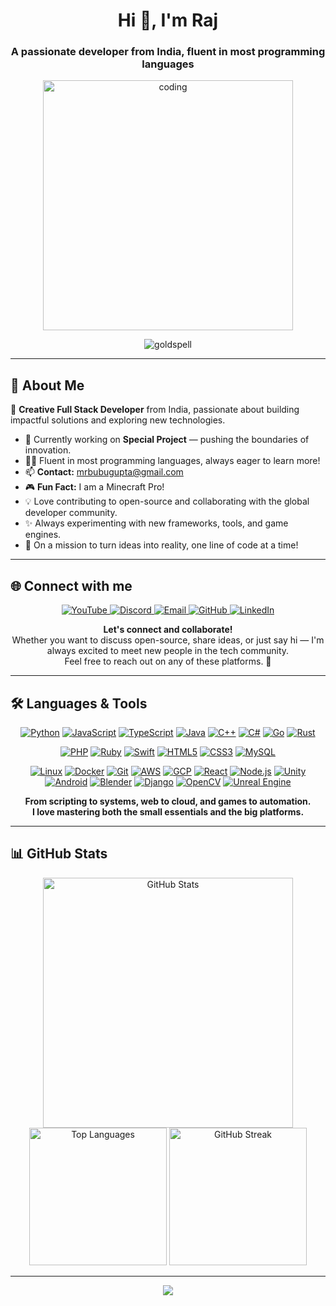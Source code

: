 <h1 align="center">Hi 👋, I'm Raj</h1>
<h3 align="center">A passionate developer from India, fluent in most programming languages</h3>

<p align="center">
  <img src="https://user-images.githubusercontent.com/55389276/140866485-8fb1c876-9a8f-4d6a-98dc-08c4981eaf70.gif" alt="coding" width="400"/>
</p>

<p align="center">
  <img src="https://komarev.com/ghpvc/?username=goldspell&label=Profile%20views&color=0e75b6&style=flat-square" alt="goldspell" />
</p>

---

## 🚀 About Me

🌟 **Creative Full Stack Developer** from India, passionate about building impactful solutions and exploring new technologies.

- 🔭 Currently working on **Special Project** — pushing the boundaries of innovation.
- 👨‍💻 Fluent in most programming languages, always eager to learn more!
- 📫 **Contact:** [mrbubugupta@gmail.com](mailto:mrbubugupta@gmail.com)
- 🎮 **Fun Fact:** I am a Minecraft Pro!  
- 💡 Love contributing to open-source and collaborating with the global developer community.
- ✨ Always experimenting with new frameworks, tools, and game engines.
- 🚀 On a mission to turn ideas into reality, one line of code at a time!

---

## 🌐 Connect with me

<p align="center">
  <a href="https://www.youtube.com/c/tellify" target="_blank">
    <img src="https://img.shields.io/badge/YouTube-Tellify-red?style=flat-square&logo=youtube" alt="YouTube" />
  </a>
  <a href="https://discord.gg/SkMedix" target="_blank">
    <img src="https://img.shields.io/badge/Discord-SkMedix-5865F2?style=flat-square&logo=discord&logoColor=white" alt="Discord" />
  </a>
  <a href="mailto:mrbubugupta@gmail.com" target="_blank">
    <img src="https://img.shields.io/badge/Email-Gmail-D14836?style=flat-square&logo=gmail&logoColor=white" alt="Email" />
  </a>
  <a href="https://github.com/GoldSpell" target="_blank">
    <img src="https://img.shields.io/badge/GitHub-GoldSpell-181717?style=flat-square&logo=github&logoColor=white" alt="GitHub" />
  </a>
  <a href="https://www.linkedin.com/in/goldspell" target="_blank">
    <img src="https://img.shields.io/badge/LinkedIn-GoldSpell-0077B5?style=flat-square&logo=linkedin&logoColor=white" alt="LinkedIn" />
  </a>
  <!-- Add more platforms as needed -->
</p>

<p align="center">
  <b>Let's connect and collaborate!</b><br>
  Whether you want to discuss open-source, share ideas, or just say hi — I'm always excited to meet new people in the tech community.<br>
  Feel free to reach out on any of these platforms. 🚀
</p>

---

## 🛠️ Languages & Tools

<p align="center">
  <!-- Major Languages -->
  <a href="#"><img src="https://img.shields.io/badge/Python-3776AB?style=flat-square&logo=python&logoColor=white" alt="Python" /></a>
  <a href="#"><img src="https://img.shields.io/badge/JavaScript-F7DF1E?style=flat-square&logo=javascript&logoColor=black" alt="JavaScript" /></a>
  <a href="#"><img src="https://img.shields.io/badge/TypeScript-3178C6?style=flat-square&logo=typescript&logoColor=white" alt="TypeScript" /></a>
  <a href="#"><img src="https://img.shields.io/badge/Java-007396?style=flat-square&logo=java&logoColor=white" alt="Java" /></a>
  <a href="#"><img src="https://img.shields.io/badge/C++-00599C?style=flat-square&logo=cplusplus&logoColor=white" alt="C++" /></a>
  <a href="#"><img src="https://img.shields.io/badge/C%23-239120?style=flat-square&logo=csharp&logoColor=white" alt="C#" /></a>
  <a href="#"><img src="https://img.shields.io/badge/Go-00ADD8?style=flat-square&logo=go&logoColor=white" alt="Go" /></a>
  <a href="#"><img src="https://img.shields.io/badge/Rust-000000?style=flat-square&logo=rust&logoColor=white" alt="Rust" /></a>
</p>
<p align="center">
  <!-- Web & Scripting -->
  <a href="#"><img src="https://img.shields.io/badge/PHP-777BB4?style=flat-square&logo=php&logoColor=white" alt="PHP" /></a>
  <a href="#"><img src="https://img.shields.io/badge/Ruby-CC342D?style=flat-square&logo=ruby&logoColor=white" alt="Ruby" /></a>
  <a href="#"><img src="https://img.shields.io/badge/Swift-FA7343?style=flat-square&logo=swift&logoColor=white" alt="Swift" /></a>
  <a href="#"><img src="https://img.shields.io/badge/HTML5-E34F26?style=flat-square&logo=html5&logoColor=white" alt="HTML5" /></a>
  <a href="#"><img src="https://img.shields.io/badge/CSS3-1572B6?style=flat-square&logo=css3&logoColor=white" alt="CSS3" /></a>
  <a href="#"><img src="https://img.shields.io/badge/MySQL-4479A1?style=flat-square&logo=mysql&logoColor=white" alt="MySQL" /></a>
</p>
<p align="center">
  <!-- Platforms, Tools & Frameworks -->
  <a href="#"><img src="https://img.shields.io/badge/Linux-FCC624?style=flat-square&logo=linux&logoColor=black" alt="Linux" /></a>
  <a href="#"><img src="https://img.shields.io/badge/Docker-2496ED?style=flat-square&logo=docker&logoColor=white" alt="Docker" /></a>
  <a href="#"><img src="https://img.shields.io/badge/Git-F05032?style=flat-square&logo=git&logoColor=white" alt="Git" /></a>
  <a href="#"><img src="https://img.shields.io/badge/AWS-232F3E?style=flat-square&logo=amazonaws&logoColor=white" alt="AWS" /></a>
  <a href="#"><img src="https://img.shields.io/badge/GCP-4285F4?style=flat-square&logo=googlecloud&logoColor=white" alt="GCP" /></a>
  <a href="#"><img src="https://img.shields.io/badge/React-20232A?style=flat-square&logo=react&logoColor=61DAFB" alt="React" /></a>
  <a href="#"><img src="https://img.shields.io/badge/Node.js-339933?style=flat-square&logo=node.js&logoColor=white" alt="Node.js" /></a>
  <a href="#"><img src="https://img.shields.io/badge/Unity-000000?style=flat-square&logo=unity&logoColor=white" alt="Unity" /></a>
  <a href="#"><img src="https://img.shields.io/badge/Android-3DDC84?style=flat-square&logo=android&logoColor=white" alt="Android" /></a>
  <a href="#"><img src="https://img.shields.io/badge/Blender-F5792A?style=flat-square&logo=blender&logoColor=white" alt="Blender" /></a>
  <a href="#"><img src="https://img.shields.io/badge/Django-092E20?style=flat-square&logo=django&logoColor=white" alt="Django" /></a>
  <a href="#"><img src="https://img.shields.io/badge/OpenCV-5C3EE8?style=flat-square&logo=opencv&logoColor=white" alt="OpenCV" /></a>
  <a href="#"><img src="https://img.shields.io/badge/Unreal%20Engine-313131?style=flat-square&logo=unrealengine&logoColor=white" alt="Unreal Engine" /></a>
</p>

<p align="center">
  <b>
    From scripting to systems, web to cloud, and games to automation.<br>
    I love mastering both the small essentials and the big platforms.
  </b>
</p>

---

## 📊 GitHub Stats

<p align="center">
  <!-- Top left: Main GitHub Stats Card -->
  <img src="https://github-readme-stats.vercel.app/api?username=goldspell&show_icons=true&theme=radical&hide_border=true" width="400" alt="GitHub Stats"/><br>
  
  <!-- Bottom left: Most Used Languages -->
  <img src="https://github-readme-stats.vercel.app/api/top-langs/?username=goldspell&layout=compact&theme=radical&hide_border=true&langs_count=5" width="220" alt="Top Languages"/>
  
  <!-- Bottom right: GitHub Streak Stats -->
  <img src="https://github-readme-streak-stats.herokuapp.com/?user=goldspell&theme=radical&hide_border=true" width="220" alt="GitHub Streak"/>
</p>

---

<p align="center">
  <img src="https://readme-typing-svg.herokuapp.com?font=Fira+Code&duration=2000&pause=1000&color=F7F7F7&center=true&width=435&lines=Thanks+for+stopping+by!;Learn+coding+💻;Lets+build+something+great+together!+🚀" />
</p>

